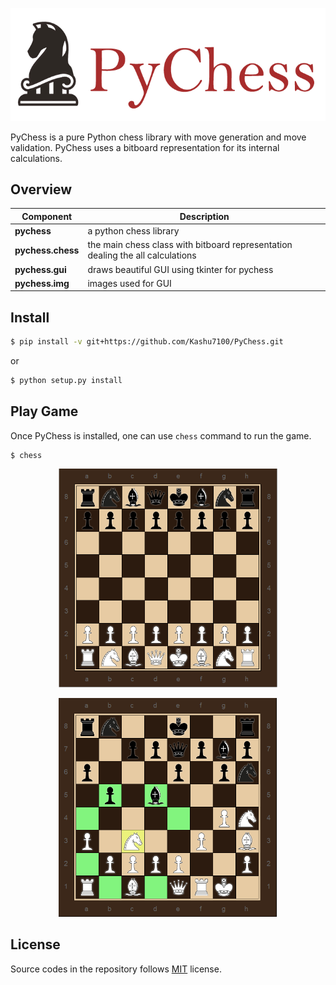<p align="center">
  <img src="assets/logo.png"/>
</p>

PyChess is a pure Python chess library with move generation and move validation.
PyChess uses a bitboard representation for its internal calculations.

## Overview

| Component | Description |
| ---- | --- |
| **pychess** | a python chess library |
| **pychess.chess** | the main chess class with bitboard representation dealing the all calculations |
| **pychess.gui** | draws beautiful GUI using tkinter for pychess |
| **pychess.img** | images used for GUI |

## Install 
```bash
$ pip install -v git+https://github.com/Kashu7100/PyChess.git
```
or
```bash
$ python setup.py install
```

## Play Game
Once PyChess is installed, one can use `chess` command to run the game.

```
$ chess
```

<p align="center">
  <img src="assets/chess.PNG" width="350" height="350"/>
</p>
<p align="center">
  <img src="assets/selected.PNG" width="350" height="350"/>
</p>

## License

Source codes in the repository follows [MIT](http://www.opensource.org/licenses/MIT) license.
